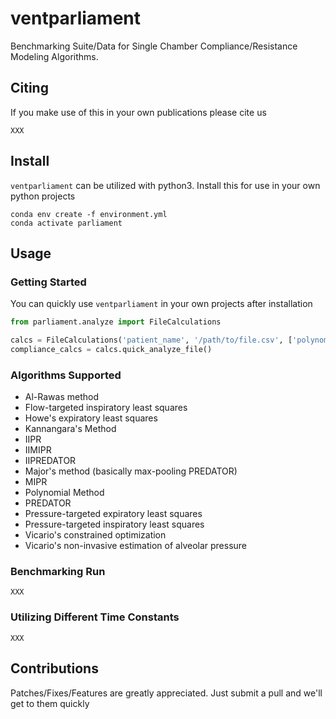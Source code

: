 # ventparliament
Benchmarking Suite/Data for Single Chamber Compliance/Resistance Modeling Algorithms.

## Citing

If you make use of this in your own publications please cite us

`XXX`

## Install

`ventparliament` can be utilized with python3. Install this for use in your own python projects

    conda env create -f environment.yml
    conda activate parliament

## Usage

### Getting Started

You can quickly use `ventparliament` in your own projects after installation

```python
from parliament.analyze import FileCalculations

calcs = FileCalculations('patient_name', '/path/to/file.csv', ['polynomial'], 5, [])
compliance_calcs = calcs.quick_analyze_file()
```

### Algorithms Supported

 * Al-Rawas method
 * Flow-targeted inspiratory least squares
 * Howe's expiratory least squares
 * Kannangara's Method
 * IIPR
 * IIMIPR
 * IIPREDATOR
 * Major's method (basically max-pooling PREDATOR)
 * MIPR
 * Polynomial Method
 * PREDATOR
 * Pressure-targeted expiratory least squares
 * Pressure-targeted inspiratory least squares
 * Vicario's constrained optimization
 * Vicario's non-invasive estimation of alveolar pressure

### Benchmarking Run

`XXX`

### Utilizing Different Time Constants

`XXX`

## Contributions

Patches/Fixes/Features are greatly appreciated. Just submit a pull and we'll get to them quickly
